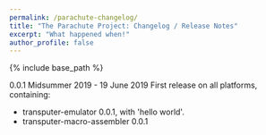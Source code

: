 ```yaml
---
permalink: /parachute-changelog/
title: "The Parachute Project: Changelog / Release Notes"
excerpt: "What happened when!"
author_profile: false
---
```


{% include base_path %}

0.0.1 Midsummer 2019 - 19 June 2019
First release on all platforms, containing:
* transputer-emulator 0.0.1, with 'hello world'.
* transputer-macro-assembler 0.0.1
